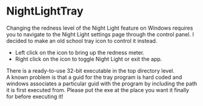 # NightLightTray

Changing the redness level of the Night Light feature on Windows requires you to navigate to the Night Light settings page through the control panel. I decided to make an old school tray icon to control it instead.  

<ul>
<li>Left click on the icon to bring up the redness meter.</li>
<li>Right click on the icon to toggle Night Light or exit the app.</li>
</ul>
  
There is a ready-to-use 32-bit executable in the top directory level.  
A known problem is that a guid for the tray program is hard coded and windows associates a particular guid with the program by including the path it is first executed from. Please put the exe at the place you want it finally for before executing it!